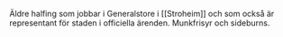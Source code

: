 Äldre halfing som jobbar i Generalstore i [[Stroheim]] och som också är representant för staden i officiella ärenden. Munkfrisyr och sideburns.